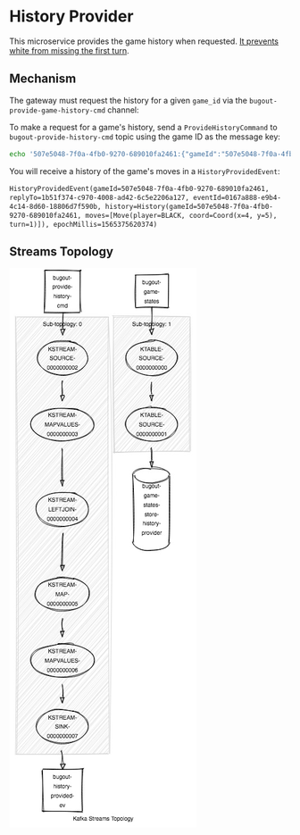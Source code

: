 # History Provider

This microservice provides the game history when requested.  [It prevents white from missing the first turn](https://github.com/Terkwood/BUGOUT/issues/64).

## Mechanism

The gateway must request the history for a given `game_id` via the `bugout-provide-game-history-cmd` channel:

To make a request for a game's history, send a `ProvideHistoryCommand` to `bugout-provide-history-cmd` topic using the game ID as the message key:

```sh
echo '507e5048-7f0a-4fb0-9270-689010fa2461:{"gameId":"507e5048-7f0a-4fb0-9270-689010fa2461", "reqId": "1b51f374-c970-4008-ad42-6c5e2206a127"}' | kafkacat -b kafka:9092 -t bugout-provide-history-cmd -K: -P
```

You will receive a history of the game's moves in a `HistoryProvidedEvent`:

```text
HistoryProvidedEvent(gameId=507e5048-7f0a-4fb0-9270-689010fa2461, replyTo=1b51f374-c970-4008-ad42-6c5e2206a127, eventId=0167a888-e9b4-4c14-8d60-18806d7f590b, history=History(gameId=507e5048-7f0a-4fb0-9270-689010fa2461, moves=[Move(player=BLACK, coord=Coord(x=4, y=5), turn=1)]), epochMillis=1565375620374)
```

## Streams Topology

![Streams topology](topo.jpg)
